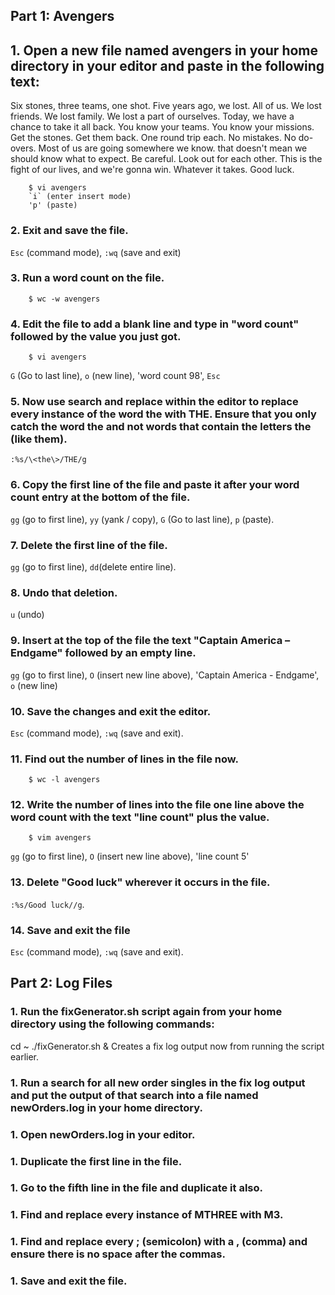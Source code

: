 ## Part 1: Avengers

## 1. Open a new file named avengers in your home directory in your editor and paste in the following text:

Six stones, three teams, one shot. Five years ago, we lost. All of us. We lost friends. We lost family. We lost a part of ourselves. Today, we have a chance to take it all back. You know your teams. You know your missions. Get the stones. Get them back. One round trip each. No mistakes. No do-overs. Most of us are going somewhere we know. that doesn't mean we should know what to expect. Be careful. Look out for each other. This is the fight of our lives, and we're gonna win. Whatever it takes. Good luck.

        $ vi avengers
        `i` (enter insert mode) 
        'p' (paste) 
        
### 2. Exit and save the file.

`Esc` (command mode), `:wq` (save and exit)
        
### 3. Run a word count on the file.

        $ wc -w avengers
        
### 4.  Edit the file to add a blank line and type in "word count" followed by the value you just got.
        
        $ vi avengers
`G` (Go to last line), `o` (new line), 'word count 98', `Esc`
        
### 5. Now use search and replace within the editor to replace every instance of the word the with THE. Ensure that you only catch the word the and not words that contain the letters the (like them).
        
`:%s/\<the\>/THE/g`
        
### 6. Copy the first line of the file and paste it after your word count entry at the bottom of the file.

`gg` (go to first line), `yy` (yank / copy), `G` (Go to last line), `p` (paste).
        
### 7. Delete the first line of the file.

`gg` (go to first line), `dd`(delete entire line).

### 8. Undo that deletion.
`u` (undo)

### 9. Insert at the top of the file the text "Captain America – Endgame" followed by an empty line.

`gg` (go to first line), `O` (insert new line above), 'Captain America - Endgame', `o` (new line)

### 10. Save the changes and exit the editor.

`Esc` (command mode), `:wq` (save and exit).

### 11. Find out the number of lines in the file now.

        $ wc -l avengers

### 12. Write the number of lines into the file one line above the word count with the text "line count" plus the value.

        $ vim avengers
`gg` (go to first line), `O` (insert new line above), 'line count 5' 

### 13. Delete "Good luck" wherever it occurs in the file.

`:%s/Good luck//g`.

### 14. Save and exit the file

`Esc` (command mode), `:wq` (save and exit).

## Part 2: Log Files

### 1. Run the fixGenerator.sh script again from your home directory using the following commands:

cd ~
./fixGenerator.sh &
Creates a fix log output now from running the script earlier.

### 1. Run a search for all new order singles in the fix log output and put the output of that search into a file named newOrders.log in your home directory.
### 1. Open newOrders.log in your editor.
### 1. Duplicate the first line in the file.
### 1. Go to the fifth line in the file and duplicate it also.
### 1. Find and replace every instance of MTHREE with M3.
### 1. Find and replace every ; (semicolon) with a , (comma) and ensure there is no space after the commas.
### 1. Save and exit the file.

